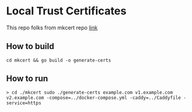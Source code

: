 # Local Trust Certificates
This repo folks from mkcert repo [link](https://github.com/FiloSottile/mkcert)

## How to build
```
cd mkcert && go build -o generate-certs
```

## How to run
```
> cd ./mkcert sudo ./generate-certs example.com v1.example.com v2.example.com -compose=../docker-compose.yml -caddy=../Caddyfile -service=https
```